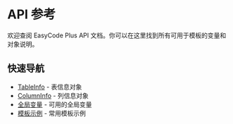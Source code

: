 # API 参考

欢迎查阅 EasyCode Plus API 文档。你可以在这里找到所有可用于模板的变量和对象说明。

## 快速导航

- [TableInfo](/zh/api/table-info) - 表信息对象
- [ColumnInfo](/zh/api/column-info) - 列信息对象
- [全局变量](/zh/api/global-variables) - 可用的全局变量
- [模板示例](/zh/api/template-examples) - 常用模板示例 